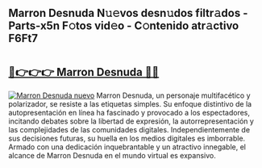 ## Marron Desnuda N𝚞𝚎vos desn𝚞dos filtr𝚊dos - Parts-x5n F𝚘tos vid𝚎o - C𝚘ntenido atr𝚊ctivo F6Ft7

# <h2><a href="http://mb9wrjw.tromn.icu/?c=Marron+Desnuda">🔗👉👉👉 Marron Desnuda 🔗🔗</a></h2>

[![Marron Desnuda nuevo](https://i.imgur.com/pEAQMta.gif)](http://mb9wrjw.tromn.icu/?c=Marron+Desnuda)
Marron Desnuda, un personaje multifacético y polarizador, se resiste a las etiquetas simples. Su enfoque distintivo de la autopresentación en línea ha fascinado y provocado a los espectadores, incitando debates sobre la libertad de expresión, la autorrepresentación y las complejidades de las comunidades digitales. Independientemente de sus decisiones futuras, su huella en los medios digitales es imborrable. Armado con una dedicación inquebrantable y un atractivo innegable, el alcance de Marron Desnuda en el mundo virtual es expansivo.
